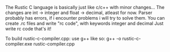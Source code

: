 The Rustic C language is basically just like c/c++ with minor changes...
The changes are int -> integer and float -> decimal, atleast for now.
Parser probably has errors, if i encounter problems i will try to solve them.
You can create .rc files and write "rc code", with keywords integer and decimal
Just write rc code that's it!

To build rustic-c-compiler.cpp:
use g++ like so: g++ -o rustic-c-compiler.exe rustic-compiler.cpp
